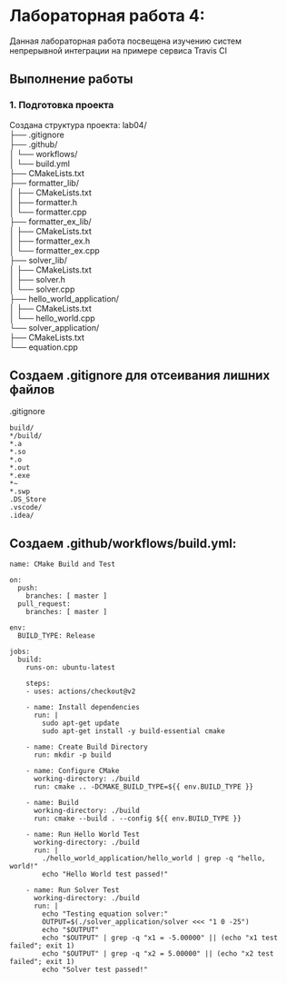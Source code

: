 # Лабораторная работа 4:
Данная лабораторная работа посвещена изучению систем непрерывной интеграции на примере сервиса Travis CI


## Выполнение работы

### 1. Подготовка проекта

Создана структура проекта:
lab04/<br>
├── .gitignore<br>
├── .github/<br>
│   └── workflows/<br>
│       └── build.yml<br>
├── CMakeLists.txt<br>
├── formatter_lib/<br>
│   ├── CMakeLists.txt<br>
│   ├── formatter.h<br>
│   └── formatter.cpp<br>
├── formatter_ex_lib/<br>
│   ├── CMakeLists.txt<br>
│   ├── formatter_ex.h<br>
│   └── formatter_ex.cpp<br>
├── solver_lib/<br>
│   ├── CMakeLists.txt<br>
│   ├── solver.h<br>
│   └── solver.cpp<br>
├── hello_world_application/<br>
│   ├── CMakeLists.txt<br>
│   └── hello_world.cpp<br>
└── solver_application/<br>
    ├── CMakeLists.txt<br>
    └── equation.cpp<br>
  
## Создаем .gitignore для отсеивания лишних файлов
.gitignore 
```
build/
*/build/
*.a
*.so
*.o
*.out
*.exe
*~
*.swp
.DS_Store
.vscode/
.idea/
```
## Создаем .github/workflows/build.yml:
```
name: CMake Build and Test

on:
  push:
    branches: [ master ]
  pull_request:
    branches: [ master ]

env:
  BUILD_TYPE: Release

jobs:
  build:
    runs-on: ubuntu-latest
    
    steps:
    - uses: actions/checkout@v2

    - name: Install dependencies
      run: |
        sudo apt-get update
        sudo apt-get install -y build-essential cmake

    - name: Create Build Directory
      run: mkdir -p build

    - name: Configure CMake
      working-directory: ./build
      run: cmake .. -DCMAKE_BUILD_TYPE=${{ env.BUILD_TYPE }}

    - name: Build
      working-directory: ./build
      run: cmake --build . --config ${{ env.BUILD_TYPE }}

    - name: Run Hello World Test
      working-directory: ./build
      run: |
        ./hello_world_application/hello_world | grep -q "hello, world!"
        echo "Hello World test passed!"

    - name: Run Solver Test
      working-directory: ./build
      run: |
        echo "Testing equation solver:"
        OUTPUT=$(./solver_application/solver <<< "1 0 -25")
        echo "$OUTPUT"
        echo "$OUTPUT" | grep -q "x1 = -5.00000" || (echo "x1 test failed"; exit 1)
        echo "$OUTPUT" | grep -q "x2 = 5.00000" || (echo "x2 test failed"; exit 1)
        echo "Solver test passed!"
```

